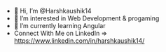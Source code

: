 - 👋 Hi, I’m @Harshkaushik14
- 👀 I’m interested in Web Development & progaming
- 🌱 I’m currently learning Angular
- Connect With Me on LinkedIn => https://www.linkedin.com/in/harshkaushik14/


